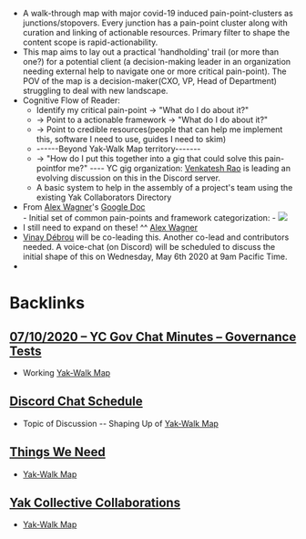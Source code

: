 - A walk-through map with major covid-19 induced pain-point-clusters as junctions/stopovers. Every junction has a pain-point cluster along with curation and linking of actionable resources. Primary filter to shape the content scope is rapid-actionability.
- This map aims to lay out a practical 'handholding' trail (or more than one?) for a potential client (a decision-making leader in an organization needing external help to navigate one or more critical pain-point). The POV of the map is a decision-maker(CXO, VP, Head of Department) struggling to deal with new landscape. 
- Cognitive Flow of Reader: 
    - Identify my critical pain-point -> "What do I do about it?" 
    - -> Point to a actionable framework -> "What do I do about it?" 
    - -> Point to credible resources(people that can help me implement this, software I need to use, guides I need to skim)
    - ------Beyond Yak-Walk Map territory-------
    - -> "How do I put this together into a gig that could solve this pain-pointfor me?"  ---- YC gig organization: [Venkatesh Rao](<Venkatesh Rao.md>) is leading an evolving discussion on this in the Discord server. 
    - A basic system to help in the assembly of a project's team using the existing Yak Collaborators Directory
-    From [Alex Wagner](<Alex Wagner.md>)'s [Google Doc](https://docs.google.com/document/d/1YQA_MFVbzukkke_wrAXrz-bCOAz_sRBPbSNrklhTDGM/edit#)  
    - Initial set of common pain-points and framework categorization:
    - ![](https://firebasestorage.googleapis.com/v0/b/firescript-577a2.appspot.com/o/imgs%2Fapp%2FArtOfGig%2FkU9mzPaUUP.png?alt=media&token=44d3a47f-da0a-45bd-a5e4-4c31f78a9ac5)
- I still need to expand on these! ^^ [Alex Wagner](<Alex Wagner.md>)
- [Vinay Débrou](<Vinay Débrou.md>) will be co-leading this. Another co-lead and contributors needed. A voice-chat (on Discord) will be scheduled to discuss the initial shape of this on Wednesday, May 6th 2020 at 9am Pacific Time. 
- 

# Backlinks
## [07/10/2020 – YC Gov Chat Minutes – Governance Tests](<07/10/2020 – YC Gov Chat Minutes – Governance Tests.md>)
- Working [Yak-Walk Map](<Yak-Walk Map.md>)

## [Discord Chat Schedule](<Discord Chat Schedule.md>)
- Topic of Discussion -- Shaping Up of [Yak-Walk Map](<Yak-Walk Map.md>)

## [Things We Need](<Things We Need.md>)
- [Yak-Walk Map](<Yak-Walk Map.md>)

## [Yak Collective Collaborations](<Yak Collective Collaborations.md>)
- [Yak-Walk Map](<Yak-Walk Map.md>)

